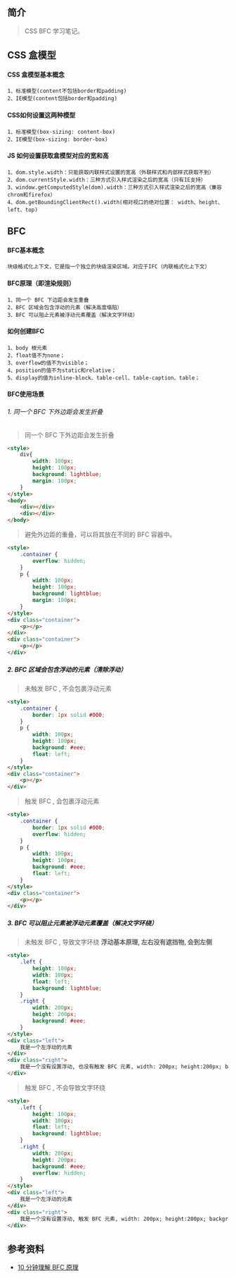 ## 简介

> CSS BFC 学习笔记。

## CSS 盒模型

#### CSS 盒模型基本概念

```text
1、标准模型(content不包括border和padding)
2、IE模型(content包括border和padding)
```

#### CSS如何设置这两种模型

```text
1、标准模型(box-sizing: content-box)
2、IE模型(box-sizing: border-box)
```

#### JS 如何设置获取盒模型对应的宽和高

```text
1、dom.style.width：只能获取内联样式设置的宽高（外联样式和内部样式获取不到）
2、dom.currentStyle.width：三种方式引入样式渲染之后的宽高（只有IE支持）
3、window.getComputedStyle(dom).width：三种方式引入样式渲染之后的宽高（兼容chrom和firefox）
4、dom.getBoundingClientRect().width(相对视口的绝对位置： width、height、left、top)
```

## BFC

#### BFC基本概念

```text
块级格式化上下文，它是指一个独立的块级渲染区域。对应于IFC（内联格式化上下文）
```

#### BFC原理（即渲染规则）

```text
1、同一个 BFC 下边距会发生重叠
2、BFC 区域会包含浮动的元素（解决高度塌陷）
3、BFC 可以阻止元素被浮动元素覆盖（解决文字环绕）
```

#### 如何创建BFC

```text
1、body 根元素
2、float值不为none；
3、overflow的值不为visible；
4、position的值不为static和relative；
5、display的值为inline-block、table-cell、table-caption、table；
```

#### BFC使用场景

###### 1. 同一个 BFC 下外边距会发生折叠

> 同一个 BFC 下外边距会发生折叠

```html
<style>
    div{
        width: 100px;
        height: 100px;
        background: lightblue;
        margin: 100px;
    }
</style>
<body>
    <div></div>
    <div></div>
</body>
```

> 避免外边距的重叠，可以将其放在不同的 BFC 容器中。

```html
<style>
    .container {
        overflow: hidden;
    }
    p {
        width: 100px;
        height: 100px;
        background: lightblue;
        margin: 100px;
    }
</style>
<div class="container">
    <p></p>
</div>
<div class="container">
    <p></p>
</div>
```

##### 2. BFC 区域会包含浮动的元素（清除浮动）

> 未触发 BFC , 不会包裹浮动元素

```html
<style>
    .container {
        border: 1px solid #000;
    }
    p {
        width: 100px;
        height: 100px;
        background: #eee;
        float: left;
    }
</style>
<div class="container">
    <p></p>
</div>
```

> 触发 BFC , 会包裹浮动元素

```html
<style>
    .container {
        border: 1px solid #000;
        overflow: hidden;
    }
    p {
        width: 100px;
        height: 100px;
        background: #eee;
        float: left;
    }
</style>
<div class="container">
    <p></p>
</div>
```

##### 3. BFC 可以阻止元素被浮动元素覆盖（解决文字环绕）

> 未触发 BFC , 导致文字环绕
**浮动基本原理, 左右没有遮挡物, 会到左侧**

```html
<style>
    .left {
        height: 100px;
        width: 100px;
        float: left;
        background: lightblue;
    }
    .right {
        width: 200px;
        height: 200px;
        background: #eee;
    }
</style>
<div class="left">
    我是一个左浮动的元素
</div>
<div class="right">
    我是一个没有设置浮动, 也没有触发 BFC 元素, width: 200px; height:200px; background: #eee;
</div>
```

> 触发 BFC , 不会导致文字环绕

```html
<style>
    .left {
        height: 100px;
        width: 100px;
        float: left;
        background: lightblue;
    }
    .right {
        width: 200px;
        height: 200px;
        background: #eee;
        overflow: hidden;
    }
</style>
<div class="left">
    我是一个左浮动的元素
</div>
<div class="right">
    我是一个没有设置浮动, 触发 BFC 元素, width: 200px; height:200px; background: #eee;overflow: hidden;
</div>
```

## 参考资料

- [10 分钟理解 BFC 原理](https://zhuanlan.zhihu.com/p/25321647)
